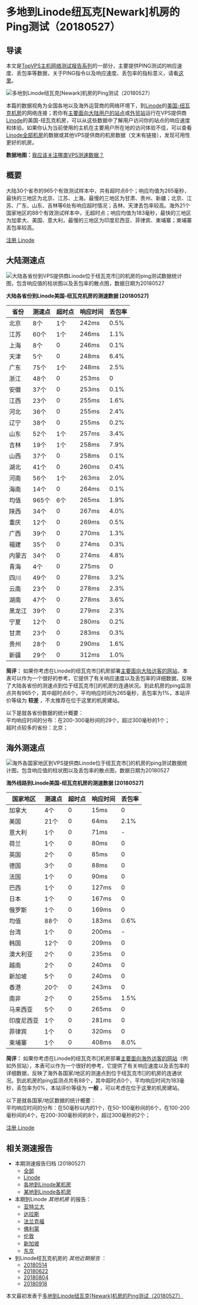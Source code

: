 #  多地到Linode纽瓦克[Newark]机房的Ping测试（20180527） 

## 导读

本文是[TopVPS主机网络测试报告系列](https://vps123.top/pingtest)的一部分，主要提供PING测试的响应速度、丢包率等数据，关于PING指令以及响应速度、丢包率的指标意义，请看[这里](https://vps123.top/what-is-ping.html)。

![多地到Linode纽瓦克\[Newark\]机房的Ping测试（20180527）](/images/thumbnails/to_linode_Newark.png)

本篇的数据视角为全国各地以及海外运营商的网络环境下，到[Linode](https://vps123.top/go/linode)的[美国-纽瓦克机房](https://vps123.top/linode-facilities.html#newark)的网络连接；若你有[主要面向大陆用户的站点](https://vps123.top/website-for-mainland-users.html)或[外贸站](https://vps123.top/website-for-internation-trade.html)运行在VPS提供商[Linode](https://vps123.top/go/linode)的美国-纽瓦克机房，可以从这些数据中了解用户访问你的站点的响应速度和体验。如果你认为当前使用的主机在主要用户所在地的访问体验不佳，可以查看[Linode全部机房](/linode/isp/china/20180527-linode-isp-china.md)的数据或其他VPS提供商的机房数据（文末有链接），发现可用性更好的机房。

**数据地图：**[我应该关注哪类VPS测速数据？](https://vps123.top/find-pingtest-data-you-need.html)

## 概要

大陆30个省市的965个有效测试样本中，共有超时点6个；响应均值为265毫秒，最快的三地区为北京、江苏、上海，最慢的三地区为甘肃、贵州、新疆；北京、江苏、广东、山东、吉林等6处有响应超时情况；吉林、天津丢包率较高。海外21个国家地区的88个有效测试样本中，无超时点；响应均值为183毫秒，最快的三地区为加拿大、美国、意大利，最慢的三地区为印度尼西亚、菲律宾、柬埔寨；柬埔寨丢包率较高。

[注册 Linode](https://vps123.top/go/linode/_btn1)

## 大陆测速点

![大陆各省份到VPS提供商Linode位于纽瓦克市\[\]的机房的ping测试数据统计图，包含响应值的柱状图以及丢包率的散点图，数据日期为20180527](/images/pingtests/linode_20180527/plot_idc_linode_usa-newark_20180527_mainland.png)

**大陆各省份到Linode美国-纽瓦克机房的测速数据 [20180527]**

省份 | 测速点 | 超时点 | 响应时间 | 丢包率  
---|---|---|---|---  
北京 | 8个 | 1个 | 242ms | 0.5%  
江苏 | 60个 | 1个 | 246ms | 1.1%  
上海 | 8个 | 0 | 246ms | 0.1%  
天津 | 5个 | 0 | 248ms | 6.4%  
广东 | 75个 | 1个 | 248ms | 2.5%  
浙江 | 48个 | 0 | 253ms | 0  
安徽 | 37个 | 0 | 253ms | 0.1%  
江西 | 23个 | 0 | 255ms | 1.6%  
河北 | 36个 | 0 | 255ms | 2.4%  
辽宁 | 38个 | 0 | 255ms | 0.2%  
山东 | 52个 | 1个 | 257ms | 3.4%  
吉林 | 19个 | 1个 | 258ms | 7.9%  
山西 | 37个 | 0 | 258ms | 0.1%  
湖北 | 41个 | 0 | 260ms | 0.4%  
河南 | 56个 | 1个 | 263ms | 2.0%  
海南 | 14个 | 0 | 264ms | 0.1%  
均值 | 965个 | 6个 | 265ms | 1.9%  
陕西 | 34个 | 0 | 267ms | 4.0%  
重庆 | 12个 | 0 | 269ms | 0.5%  
广西 | 39个 | 0 | 270ms | 1.3%  
福建 | 35个 | 0 | 274ms | 0.3%  
内蒙古 | 34个 | 0 | 274ms | 4.8%  
青海 | 4个 | 0 | 275ms | 0  
四川 | 49个 | 0 | 278ms | 3.2%  
云南 | 23个 | 0 | 278ms | 2.3%  
湖南 | 47个 | 0 | 278ms | 3.6%  
黑龙江 | 39个 | 0 | 279ms | 2.3%  
宁夏 | 12个 | 0 | 280ms | 0.2%  
甘肃 | 23个 | 0 | 283ms | 0.3%  
贵州 | 28个 | 0 | 290ms | 1.6%  
新疆 | 29个 | 0 | 312ms | 1.0%  
  
**简评：** 如果你考虑在Linode的纽瓦克市[]机房部署[主要面向大陆访客的网站](website-for-mainland-users.html)，本表可以作为一个很好的参考，它提供了有关响应速度以及丢包率的详细数据，反映了大陆各省份的测速点到位于纽瓦克市[]的机房的连通状况。到此机房的ping监测点共有965个，其中超时点6个，平均响应时间为265毫秒，丢包率为1%，本站评价等级为 **较差** ，不太推荐在位于这里的机房建站。

以下是就各省份数据的统计概要：  
平均响应时间的分布：在200-300毫秒间的29个，超过300毫秒的1个；  
超时点较多的省份：北京；

## 海外测速点

![海外各国家地区到VPS提供商Linode位于纽瓦克市\[\]的机房的ping测试数据统计图，包含响应值的柱状图以及丢包率的散点图，数据日期为20180527](/images/pingtests/linode_20180527/plot_idc_linode_usa-newark_20180527_overseas.png)

**海外线路到Linode美国-纽瓦克机房的测速数据 [20180527]**

国家地区 | 测速点 | 超时点 | 响应时间 | 丢包率  
---|---|---|---|---  
加拿大 | 4个 | 0 | 15ms | 0  
美国 | 21个 | 0 | 64ms | 2.1%  
意大利 | 1个 | 0 | 71ms | -  
荷兰 | 1个 | 0 | 80ms | 0  
英国 | 2个 | 0 | 85ms | 0  
德国 | 3个 | 0 | 88ms | 0  
法国 | 1个 | 0 | 90ms | 0  
巴西 | 1个 | 0 | 127ms | 0  
日本 | 1个 | 0 | 167ms | 0  
俄罗斯 | 1个 | 0 | 169ms | 0  
均值 | 88个 | 0 | 183ms | 0.6%  
台湾 | 1个 | 0 | 200ms | -  
韩国 | 12个 | 0 | 209ms | 0  
澳大利亚 | 2个 | 0 | 235ms | 0  
越南 | 2个 | 0 | 240ms | 0  
新加坡 | 5个 | 0 | 240ms | 0  
香港 | 20个 | 0 | 243ms | 0  
南非 | 2个 | 0 | 255ms | 1.5%  
马来西亚 | 5个 | 0 | 265ms | 0  
印度尼西亚 | 1个 | 0 | 281ms | 0  
菲律宾 | 1个 | 0 | 320ms | 0  
柬埔寨 | 1个 | 0 | 408ms | 8.0%  
  
**简评：** 如果你考虑在Linode的纽瓦克市[]机房部署[主要面向海外访客的网站](https://vps123.top/website-for-internation-trade.html)（例如外贸站），本表可以作为一个很好的参考，它提供了有关响应速度以及丢包率的详细数据，反映了海外各国家/地区的测速点到位于纽瓦克市[]的机房的连通状况。到此机房的ping监测点共有88个，其中超时点0个，平均响应时间为183毫秒，丢包率为0%，本站评价等级为 **一般** ，可以考虑在位于这里的机房建站。

以下是就各国家/地区数据的统计概要：  
平均响应时间的分布：在50毫秒以内的1个，在50-100毫秒间的6个，在100-200毫秒间的4个，在200-300毫秒间的8个，超过300毫秒的2个；

[注册 Linode](https://vps123.top/go/linode/_btn2)

## 相关测速报告

  * 本期测速报告归档 (20180527) 
    * [全部](https://vps123.top/pingtests/20180527 "本期各VPS提供商全部测速报告")
    * [Linode](https://vps123.top/pingtests/idc-linode/20180527 "本期Linode的全部测速报告")
    * [各地到Linode某机房](https://vps123.top/pingtests/idc-linode/isp-global/20180527 "以Linode某机房为关注对象的视角，横向比较大陆各省份、海外各国家地区")
    * [某地到Linode各机房](https://vps123.top/pingtests/idc-linode/facility-all/20180527 "以大陆某省份为关注对象的视角，横向比较Linode各机房")
  * 本期到Linode _其他机房_ 的报告： 
    * [亚特兰大](/linode/idc/atlanta/20180527-linode-idc-atlanta.md "多地到Linode亚特兰大机房的Ping测试 20180527")
    * [达拉斯](/linode/idc/dallas/20180527-linode-idc-dallas.md "多地到Linode达拉斯机房的Ping测试 20180527")
    * [法兰克福](/linode/idc/frankfurt/20180527-linode-idc-frankfurt.md "多地到Linode法兰克福机房的Ping测试 20180527")
    * [佛利蒙](/linode/idc/fremont/20180527-linode-idc-fremont.md "多地到Linode佛利蒙机房的Ping测试 20180527")
    * [伦敦](/linode/idc/london/20180527-linode-idc-london.md "多地到Linode伦敦机房的Ping测试 20180527")
    * [新加坡](/linode/idc/singapore/20180527-linode-idc-singapore.md "多地到Linode新加坡机房的Ping测试 20180527")
    * [东京](/linode/idc/tokyo/20180527-linode-idc-tokyo.md "多地到Linode东京机房的Ping测试 20180527")
  * 到Linode纽瓦克机房的 _其他近期报告_ ： 
    * [20180514](/linode/idc/newark/20180514-linode-idc-newark.md "多地到Linode纽瓦克机房的Ping测试 20180514")
    * [20180622](/linode/idc/newark/20180622-linode-idc-newark.md "多地到Linode纽瓦克机房的Ping测试 20180622")
    * [20180804](/linode/idc/newark/20180804-linode-idc-newark.md "多地到Linode纽瓦克机房的Ping测试 20180804")
    * [20180918](/linode/idc/newark/20180918-linode-idc-newark.md "多地到Linode纽瓦克机房的Ping测试 20180918")



本文最初发表于[多地到Linode纽瓦克[Newark]机房的Ping测试（20180527）](https://vps123.top/pingtest/20180527-linode-idc-newark.html)
